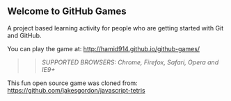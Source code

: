 ## Welcome to GitHub Games

A project based learning activity for people who are getting started with Git and GitHub.

You can play the game at: http://hamid914.github.io/github-games/

>> _*SUPPORTED BROWSERS*: Chrome, Firefox, Safari, Opera and IE9+_

This fun open source game was cloned from: https://github.com/jakesgordon/javascript-tetris

